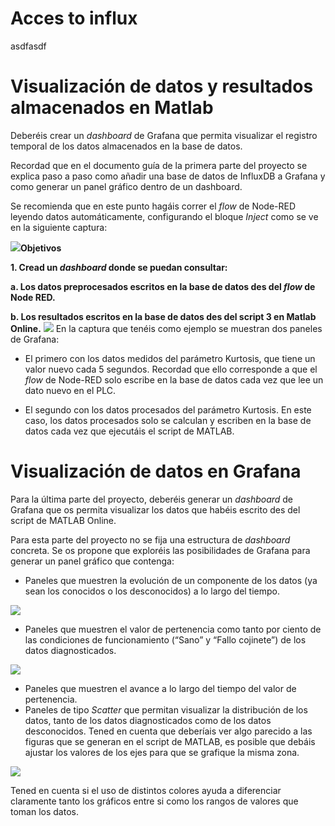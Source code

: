 <!-- multilingual suffix: en, es -->

<!-- Parte 2 -->

<!-- [en] -->
# Acces to influx
asdfasdf

<!-- [es] -->
# Visualización de datos y resultados almacenados en Matlab

Deberéis crear un *dashboard* de Grafana que permita visualizar el registro temporal de los datos  almacenados en la base de datos. 

Recordad que en el documento guía de la primera parte del proyecto se explica paso a paso  como añadir una base de datos de InfluxDB a Grafana y como generar un panel gráfico dentro  de un dashboard. 

Se recomienda que en este punto hagáis correr el *flow* de Node-RED leyendo datos  automáticamente, configurando el bloque *Inject* como se ve en la siguiente captura: 

![](./img/Aspose.Words.413534b6-4ca3-41d6-9fb4-e8e165328afe.017.png)**Objetivos** 

**1. Cread un *dashboard* donde se puedan consultar:** 

**a. Los datos preprocesados escritos en la base de datos des del *flow* de Node RED.** 

**b. Los resultados escritos en la base de datos des del script 3 en Matlab Online.** 
![](./img/Aspose.Words.413534b6-4ca3-41d6-9fb4-e8e165328afe.018.png)
En la captura que tenéis como ejemplo se muestran dos paneles de Grafana: 

- El primero con los datos medidos del parámetro Kurtosis, que tiene un valor nuevo cada  5 segundos. Recordad que ello corresponde a que el *flow* de Node-RED solo escribe en  la base de datos cada vez que lee un dato nuevo en el PLC. 

- El segundo con los datos procesados del parámetro Kurtosis. En este caso, los datos  procesados solo se calculan y escriben en la base de datos cada vez que ejecutáis el  script de MATLAB.

# Visualización de datos en Grafana 

Para la última parte del proyecto, deberéis generar un *dashboard* de Grafana que os permita visualizar los datos que habéis escrito  des del script de MATLAB Online. 

Para esta parte del proyecto no se fija una estructura de *dashboard* concreta. Se os propone que  exploréis las posibilidades de Grafana para generar un panel gráfico que contenga: 

- Paneles que muestren la evolución de un componente de los datos (ya sean los conocidos  o los desconocidos) a lo largo del tiempo. 

![](Aspose.Words.cd0f075b-9459-4822-81b8-107b2930d75d.004.png)

- Paneles que muestren el valor de pertenencia como tanto por ciento de las condiciones de  funcionamiento (“Sano” y “Fallo cojinete”) de los datos diagnosticados. 

![](Aspose.Words.cd0f075b-9459-4822-81b8-107b2930d75d.005.png)

- Paneles que muestren el avance a lo largo del tiempo del valor de pertenencia. 
- Paneles de tipo *Scatter* que permitan visualizar la distribución de los datos, tanto de los  datos diagnosticados como de los datos desconocidos. Tened en cuenta que deberíais ver  algo parecido a las figuras que se generan en el script de MATLAB, es posible que debáis  ajustar los valores de los ejes para que se grafique la misma zona. 

![](Aspose.Words.cd0f075b-9459-4822-81b8-107b2930d75d.006.png)

Tened en cuenta si el uso de distintos colores ayuda a diferenciar claramente tanto los gráficos entre  si como los rangos de valores que toman los datos.